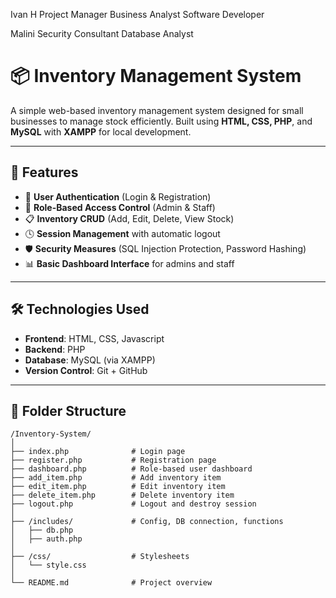 Ivan H
Project Manager
Business Analyst
Software Developer 

Malini
Security Consultant
Database Analyst

# 📦 Inventory Management System

A simple web-based inventory management system designed for small businesses to manage stock efficiently. Built using **HTML, CSS, PHP**, and **MySQL** with **XAMPP** for local development.

---

## 🚀 Features

- 🔐 **User Authentication** (Login & Registration)
- 👤 **Role-Based Access Control** (Admin & Staff)
- 📋 **Inventory CRUD** (Add, Edit, Delete, View Stock)
- 🕓 **Session Management** with automatic logout
- 🛡️ **Security Measures** (SQL Injection Protection, Password Hashing)
- 📊 **Basic Dashboard Interface** for admins and staff

---

## 🛠️ Technologies Used

- **Frontend**: HTML, CSS, Javascript
- **Backend**: PHP
- **Database**: MySQL (via XAMPP)
- **Version Control**: Git + GitHub

---

## 📂 Folder Structure

```plaintext
/Inventory-System/
│
├── index.php              # Login page
├── register.php           # Registration page
├── dashboard.php          # Role-based user dashboard
├── add_item.php           # Add inventory item
├── edit_item.php          # Edit inventory item
├── delete_item.php        # Delete inventory item
├── logout.php             # Logout and destroy session
│
├── /includes/             # Config, DB connection, functions
│   ├── db.php
│   ├── auth.php
│
├── /css/                  # Stylesheets
│   └── style.css
│
└── README.md              # Project overview
